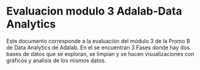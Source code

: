 
# Evaluacion modulo 3 Adalab-Data Analytics

Este documento corresponde a la evaluación del módulo 3 de la Promo B de Data Analytics de Adalab. En el se encuentran 3 Fases donde hay dos bases de datos que se exploran, se limpian y se hacen visualizaciones con gráficos y analisis de los mismos datos.

